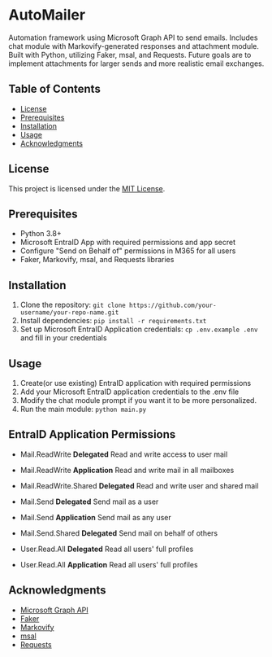 # AutoMailer

Automation framework using Microsoft Graph API to send emails. Includes chat module with Markovify-generated responses and attachment module. Built with Python, utilizing Faker, msal, and Requests. Future goals are to implement attachments for larger sends and more realistic email exchanges.

## Table of Contents

* [License](#license)
* [Prerequisites](#prerequisites)
* [Installation](#installation)
* [Usage](#usage)
* [Acknowledgments](#acknowledgments)

## License

This project is licensed under the [MIT License](LICENSE).

## Prerequisites

* Python 3.8+
* Microsoft EntraID App with required permissions and app secret
* Configure "Send on Behalf of" permissions in M365 for all users
* Faker, Markovify, msal, and Requests libraries

## Installation

1. Clone the repository: `git clone https://github.com/your-username/your-repo-name.git`
2. Install dependencies: `pip install -r requirements.txt`
3. Set up Microsoft EntraID Application credentials: `cp .env.example .env` and fill in your credentials

## Usage

1. Create(or use existing) EntraID application with required permissions
2. Add your Microsoft EntraID application credentials to the .env file
3. Modify the chat module prompt if you want it to be more personalized.
4. Run the main module: `python main.py`

## EntraID Application Permissions

* Mail.ReadWrite
**Delegated**
Read and write access to user mail

* Mail.ReadWrite
**Application**
Read and write mail in all mailboxes

* Mail.ReadWrite.Shared
**Delegated**
Read and write user and shared mail

* Mail.Send
**Delegated**
Send mail as a user

* Mail.Send
**Application**
Send mail as any user

* Mail.Send.Shared
**Delegated**
Send mail on behalf of others

* User.Read.All
**Delegated**
Read all users' full profiles

* User.Read.All
**Application**
Read all users' full profiles

## Acknowledgments

* [Microsoft Graph API](https://docs.microsoft.com/en-us/graph/)
* [Faker](https://faker.readthedocs.io/en/master/)
* [Markovify](https://github.com/jsvine/markovify)
* [msal](https://github.com/AzureAD/microsoft-authentication-library-for-python)
* [Requests](https://requests.readthedocs.io/en/master/)
